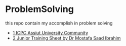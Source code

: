 # ProblemSolving
this repo contain my accomplish in problem solving

- [1 ICPC Assiut University Community](https://codeforces.com/group/MWSDmqGsZm/contest/219158)
- [2 Junior Training Sheet by Dr Mostafa Saad Ibrahim](https://docs.google.com/spreadsheets/d/1XDQiUjpV9ltzZtaUGajDSo9TXF9Hc5UnBgslBmy4rhQ/edit?usp=sharing)
